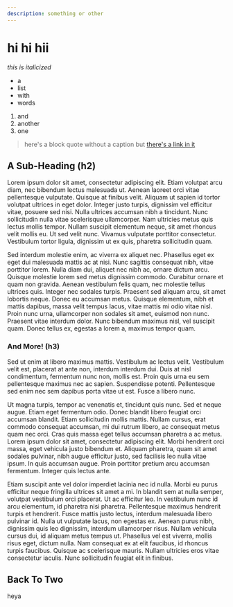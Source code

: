 ```yaml
---
description: something or other
---
```


# hi hi hii

*this is italicized*

- a
- list
- with
- words

1. and
2. another
3. one

> here's a block quote without a caption but [there's a link in it](#)

## A Sub-Heading (h2)

Lorem ipsum dolor sit amet, consectetur adipiscing elit. Etiam volutpat arcu diam, nec bibendum lectus malesuada ut. Aenean laoreet orci vitae pellentesque vulputate. Quisque at finibus velit. Aliquam ut sapien id tortor volutpat ultrices in eget dolor. Integer justo turpis, dignissim vel efficitur vitae, posuere sed nisi. Nulla ultrices accumsan nibh a tincidunt. Nunc sollicitudin nulla vitae scelerisque ullamcorper. Nam ultricies metus quis lectus mollis tempor. Nullam suscipit elementum neque, sit amet rhoncus velit mollis eu. Ut sed velit nunc. Vivamus vulputate porttitor consectetur. Vestibulum tortor ligula, dignissim ut ex quis, pharetra sollicitudin quam.

Sed interdum molestie enim, ac viverra ex aliquet nec. Phasellus eget ex eget dui malesuada mattis ac at nisi. Nunc sagittis consequat nibh, vitae porttitor lorem. Nulla diam dui, aliquet nec nibh ac, ornare dictum arcu. Quisque molestie lorem sed metus dignissim commodo. Curabitur ornare et quam non gravida. Aenean vestibulum felis quam, nec molestie tellus ultrices quis. Integer nec sodales turpis. Praesent sed aliquam arcu, sit amet lobortis neque. Donec eu accumsan metus. Quisque elementum, nibh et mattis dapibus, massa velit tempus lacus, vitae mattis mi odio vitae nisl. Proin nunc urna, ullamcorper non sodales sit amet, euismod non nunc. Praesent vitae interdum dolor. Nunc bibendum maximus nisl, vel suscipit quam. Donec tellus ex, egestas a lorem a, maximus tempor quam.

### And More! (h3)

Sed ut enim at libero maximus mattis. Vestibulum ac lectus velit. Vestibulum velit est, placerat at ante non, interdum interdum dui. Duis at nisl condimentum, fermentum nunc non, mollis est. Proin quis urna eu sem pellentesque maximus nec ac sapien. Suspendisse potenti. Pellentesque sed enim nec sem dapibus porta vitae ut est. Fusce a libero nunc.

Ut magna turpis, tempor ac venenatis et, tincidunt quis nunc. Sed et neque augue. Etiam eget fermentum odio. Donec blandit libero feugiat orci accumsan blandit. Etiam sollicitudin mollis mattis. Nullam cursus, erat commodo consequat accumsan, mi dui rutrum libero, ac consequat metus quam nec orci. Cras quis massa eget tellus accumsan pharetra a ac metus. Lorem ipsum dolor sit amet, consectetur adipiscing elit. Morbi hendrerit orci massa, eget vehicula justo bibendum et. Aliquam pharetra, quam sit amet sodales pulvinar, nibh augue efficitur justo, sed facilisis leo nulla vitae ipsum. In quis accumsan augue. Proin porttitor pretium arcu accumsan fermentum. Integer quis lectus ante.

Etiam suscipit ante vel dolor imperdiet lacinia nec id nulla. Morbi eu purus efficitur neque fringilla ultrices sit amet a mi. In blandit sem at nulla semper, volutpat vestibulum orci placerat. Ut ac efficitur leo. In vestibulum nunc id arcu elementum, id pharetra nisi pharetra. Pellentesque maximus hendrerit turpis et hendrerit. Fusce mattis justo lectus, interdum malesuada libero pulvinar id. Nulla ut vulputate lacus, non egestas ex. Aenean purus nibh, dignissim quis leo dignissim, interdum ullamcorper risus. Nullam vehicula cursus dui, id aliquam metus tempus ut. Phasellus vel est viverra, mollis risus eget, dictum nulla. Nam consequat ex at elit faucibus, id rhoncus turpis faucibus. Quisque ac scelerisque mauris. Nullam ultricies eros vitae consectetur iaculis. Nunc sollicitudin feugiat elit in finibus.

## Back To Two

heya
